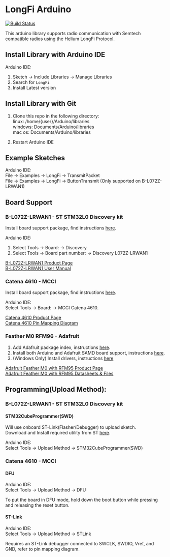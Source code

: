 # LongFi Arduino  
[![Build Status](https://travis-ci.com/helium/longfi-arduino.svg?token=bzKc8EpW7xxqudyhDiz1&branch=master)](https://travis-ci.com/helium/longfi-arduino)

This arduino library supports radio communication with Semtech compatible radios using the Helium LongFi Protocol.

## Install Library with Arduino IDE
Arduino IDE:  
1. Sketch -> Include Libraries -> Manage Libraries
2. Search for `LongFi`
3. Install Latest version

## Install Library with Git
1. Clone this repo in the following directory:  
linux: /home/{user}/Arduino/libraries  
windows: Documents/Arduino/libraries  
mac os: Documents/Arduino/libraries  

2. Restart Arduino IDE

## Example Sketches

Arduino IDE:  
File -> Examples -> LongFi -> TransmitPacket  
File -> Examples -> LongFi -> ButtonTransmit (Only supported on B-L072Z-LRWAN1) 

## Board Support

### B-L072Z-LRWAN1 - ST STM32L0 Discovery kit  
Install board support package, find instructions [here](https://github.com/stm32duino/Arduino_Core_STM32#getting-started).  

Arduino IDE:  
1. Select Tools -> Board: -> Discovery 
2. Select Tools -> Board part number: -> Discovery L072Z-LRWAN1 

[B-L072Z-LRWAN1 Product Page](https://www.st.com/en/evaluation-tools/b-l072z-lrwan1.html)  
[B-L072Z-LRWAN1 User Manual](https://www.st.com/content/ccc/resource/technical/document/user_manual/group0/ac/62/15/c7/60/ac/4e/9c/DM00329995/files/DM00329995.pdf/jcr:content/translations/en.DM00329995.pdf)  

### Catena 4610 - MCCI  
Install board support package, find instructions [here](https://github.com/mcci-catena/Arduino_Core_STM32#getting-started). 

Arduino IDE:  
Select Tools -> Board: -> MCCI Catena 4610.  

[Catena 4610 Product Page](https://store.mcci.com/collections/iot-building-blocks/products/mcci-catena-4610-integrated-node-for-lorawan-technology)  
[Catena 4610 Pin Mapping Diagram](https://github.com/mcci-catena/HW-Designs/blob/master/Boards/Catena-4610/Catena-4610-Pinmapping.png)

### Feather M0 RFM96 - Adafruit

1. Add Adafruit package index, instructions [here](https://learn.adafruit.com/adafruit-feather-m0-radio-with-lora-radio-module/setup).
2. Install both Arduino and Adafruit SAMD board support, instructions [here](https://learn.adafruit.com/adafruit-feather-m0-radio-with-lora-radio-module/using-with-arduino-ide#install-samd-support-6-5).
3. (Windows Only) Install drivers, instructions [here](https://learn.adafruit.com/adafruit-feather-m0-radio-with-lora-radio-module/using-with-arduino-ide#install-drivers-windows-7-and-8-only-6-11)

[Adafruit Feather M0 with RFM95 Product Page](https://www.adafruit.com/product/3178)  
[Adafruit Feather M0 with RFM95 Datasheets & Files](https://learn.adafruit.com/adafruit-feather-m0-radio-with-lora-radio-module/downloads)  

## Programming(Upload Method):

### B-L072Z-LRWAN1 - ST STM32L0 Discovery kit 

#### STM32CubeProgrammer(SWD)
Will use onboard ST-Link(Flasher/Debugger) to upload sketch.  
Download and Install required utility from ST [here](https://www.st.com/en/development-tools/stm32cubeprog.html).  

Arduino IDE:  
Select Tools -> Upload Method -> STM32CubeProgrammer(SWD)


### Catena 4610 - MCCI 

#### DFU
Arduino IDE:  
Select Tools -> Upload Method -> DFU  

To put the board in DFU mode, hold down the boot button while pressing and releasing the reset button.

#### ST-Link
Arduino IDE:  
Select Tools -> Upload Method -> STLink

Requires an ST-Link debugger connected to SWCLK, SWDIO, Vref, and GND, refer to pin mapping diagram. 
